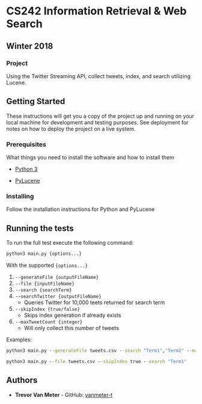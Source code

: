 # CS242 Information Retrieval & Web Search
## Winter 2018 
### Project

Using the Twitter Streaming API, collect tweets, index, and search utilizing Lucene. 

## Getting Started

These instructions will get you a copy of the project up and running on your local machine for development and testing purposes. See deployment for notes on how to deploy the project on a live system.

### Prerequisites

What things you need to install the software and how to install them

- [Python 3](https://www.python.org/download/releases/3.0/)

- [PyLucene](http://lucene.apache.org/pylucene/)

### Installing

Follow the installation instructions for Python and PyLucene 

## Running the tests

To run the full test execute the following command: 

```cmd
python3 main.py {options...}
```

With the supported `{options...}`

1. `--generateFile {outputFileName}`
2. `--file {inputFileName}`
3. `--search {searchTerm}`
4. `--searchTwitter {outputFileName}`
    - Queries Twitter for 10,000 teets returned for search term
5. `--skipIndex {true/false}`
    - Skips index generation if already exists
6. `--maxTweetCount {integer}`
    - Will only collect this number of tweets

Examples:
```cmd
python3 main.py --generateFile tweets.csv --search "Term1","Term2" --maxTweetCount 10000
```
```cmd
python3 main.py --file tweets.csv --skipIndex true --search "Term1"
```
## Authors

* **Trevor Van Meter** - GitHub: [vanmeter-t](https://github.com/vanmeter-t)

